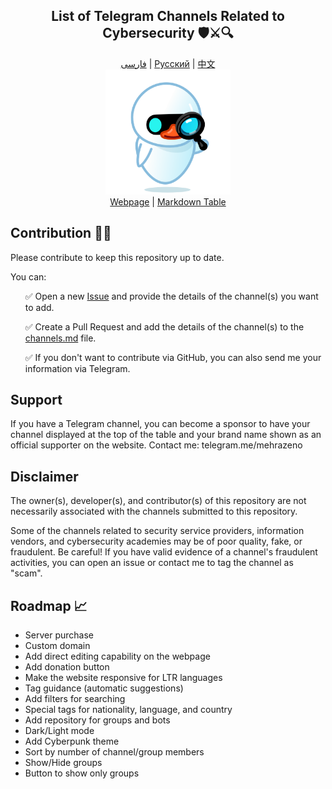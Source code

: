 <div align="center">
  <h2>List of Telegram Channels Related to Cybersecurity 🛡️⚔️🔍</h2>
</div>
<div align="center">
  <a href="README-fa.md">فارسی</a> | 
  <a href="README-ru.md">Русский</a> | 
  <a href="README-zh.md">中文</a>
</div>

<div align="center">
  <img src="../src/assets/icon.png" width="200" height="200" alt="Icon">
</div>

<div align="center">
  <a href="https://mehrazino.github.io/tg-cybersec/">Webpage</a> |
  <a href="./src/data/channels.md">Markdown Table</a>
</div>

## Contribution 🤝🔄

 Please contribute to keep this repository up to date.

You can:

<ul>
  <p>✅ Open a new <a href="https://github.com/mehrazino/tg-cybersec/issues/new">Issue</a> and provide the details of the channel(s) you want to add.</p>
  <p>✅ Create a Pull Request and add the details of the channel(s) to the <a href="../src/data/channels.md">channels.md</a> file.</p>
  <p>✅ If you don't want to contribute via GitHub, you can also send me your information via Telegram.</p>
</ul>

## Support

If you have a Telegram channel, you can become a sponsor to have your channel displayed at the top of the table and your brand name shown as an official supporter on the website.
Contact me: telegram.me/mehrazeno

## Disclaimer

The owner(s), developer(s), and contributor(s) of this repository are not necessarily associated with the channels submitted to this repository.

Some of the channels related to security service providers, information vendors, and cybersecurity academies may be of poor quality, fake, or fraudulent. Be careful!
If you have valid evidence of a channel's fraudulent activities, you can open an issue or contact me to tag the channel as "scam".

## Roadmap 📈
- Server purchase
- Custom domain
- Add direct editing capability on the webpage
- Add donation button
- Make the website responsive for LTR languages
- Tag guidance (automatic suggestions)
- Add filters for searching
- Special tags for nationality, language, and country
- Add repository for groups and bots
- Dark/Light mode
- Add Cyberpunk theme
- Sort by number of channel/group members
- Show/Hide groups
- Button to show only groups
